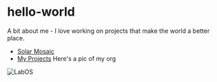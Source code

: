# hello-world
A bit about me - I love working on projects that make the world a better place.
- [Solar Mosaic](hello-world/Solar-Mosaic.md)
- [My Projects](https://github.com/steverichmond/hello-world/blob/master/my-projects.md)
Here's a pic of my org

![LabOS](https://www.knifemaking.com/v/vspfiles/photos/EA150-2.jpg)
